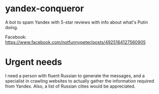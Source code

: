# yandex-conqueror

A bot to spam Yandex with 5-star reviews with info about what's Putin doing.

Facebook: https://www.facebook.com/notfunnypeter/posts/4925164127560905 

Urgent needs
============

I need a person with fluent Russian to generate the messages, and a specialist in crawling websites to actually
gather the information required from Yandex. Also, a list of Russian cities would be appreciated.